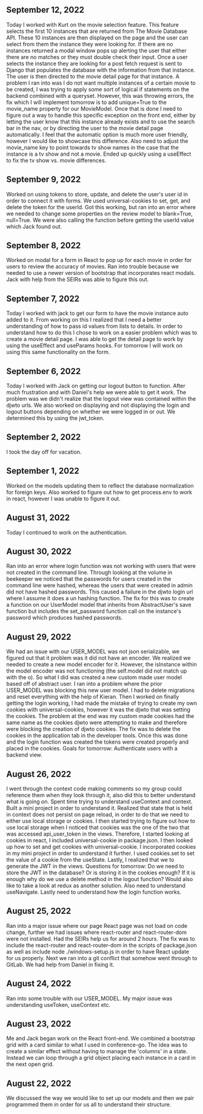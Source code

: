 ## September 12, 2022
Today I worked with Kurt on the movie selection feature. This feature selects the first 10 instances that are returned from The Movie Database API. These 10 instances are then displayed on the page and the user can select from them the instance they were looking for. If there are no instances returned a modal window pops up alerting the user that either there are no matches or they must double check their input. Once a user selects the instance they are looking for a post fetch request is sent to Django that populates the database with the information from that instance. The user is then directed to the movie detail page for that instance. A problem I ran into was I do not want multiple instances of a certain movie to be created, I was trying to apply some sort of logical if statements on the backend combined with a queryset. However, this was throwing errors, the fix which I will implement tomorrow is to add unique=True to the movie_name property for our MovieModel. Once that is done I need to figure out a way to handle this specific exception on the front end, either by letting the user know that this instance already exists and to use the search bar in the nav, or by directing the user to the movie detail page automatically. I feel that the automatic option is much more user friendly, however I would like to showcase this difference. Also need to adjust the movie_name key to point towards tv show names in the case that the instance is a tv show and not a movie. Ended up quickly using a useEffect to fix the tv show vs. movie differences.

## September 9, 2022
Worked on using tokens to store, update, and delete the user's user id in order to connect it with forms. We used universal-cookies to set, get, and delete the token for the userId. Got this working, but ran into an error where we needed to change some properties on the review model to blank=True, null=True. We were also calling the function before getting the userId value which Jack found out.

## September 8, 2022
Worked on modal for a form in React to pop up for each movie in order for users to review the accuracy of movies. Ran into trouble because we needed to use a newer version of bootstrap that incorporates react modals. Jack with help from the SEIRs was able to figure this out.

## September 7, 2022
Today I worked with jack to get our form to have the movie instance auto added to it. From working on this I realized that I need a better understanding of how to pass id values from lists to details. In order to understand how to do this I chose to work on a easier problem which was to create a movie detail page. I was able to get the detail page to work by using the useEffect and useParams hooks. For tomorrow I will work on using this same functionality on the form.

## September 6, 2022
Today I worked with Jack on getting our logout button to function. After much frustration and with Daniel's help we were able to get it work. The problem was we didn't realize that the logout view was contained within the djwto urls. We also worked on displaying and not displaying the login and logout buttons depending on whether we were logged in or out. We determined this by using the jwt_token. 


## September 2, 2022
I took the day off for vacation.

## September 1, 2022 
Worked on the models updating them to reflect the database normalization for foreign keys. Also worked to figure out how to get process.env to work in react, however I was unable to figure it out.

## August 31, 2022
Today I continued to work on the authentication.


## August 30, 2022
Ran into an error where login function was not working with users that were not created in the command line. Through looking at the volume in beekeeper we noticed that the passwords for users created in the command line were hashed, whereas the users that were created in admin did not have hashed passwords. This caused a failure in the djwto login url where I assume it does a un hashing function. The fix for this was to create a function on our UserModel model that inherits from AbstractUser's save function but includes the set_password function call on the instance's password which produces hashed passwords.

## August 29, 2022
We had an issue with our USER_MODEL was not json serializable, we figured out that it problem was it did not have an encoder. We realized we needed to create a new model encoder for it. However, the isInstance within the model encoder was not functioning (the self.model did not match up with the o). So what I did was created a new custom made user model based off of abstract user. I ran into a problem where the prior USER_MODEL was blocking this new user model. I had to delete migrations and reset everything with the help of Kieran. Then I worked on finally getting the login working, I had made the mistake of trying to create my own cookies with universal-cookies, however it was the djwto that was setting the cookies. The problem at the end was my custom made cookies had the same name as the cookies djwto were attempting to make and therefore were blocking the creation of djwto cookies. The fix was to delete the cookies in the application tab in the developer tools. Once this was done and the login function was created the tokens were created properly and placed in the cookies.
Goals for tomorrow:
Authenticate users with a backend view.

## August 26, 2022
I went through the context code making comments so my group could reference them when they look through it, also did this to better understand what is going on. Spent time trying to understand useContext and context. Built a mini project in order to understand it. Realized that state that is held in context does not persist on page reload, in order to do that we need to either use local storage or cookies. I then started trying to figure out how to use local storage when I noticed that cookies was the one of the two that was accessed api_user_token in the views. Therefore, I started looking at cookies in react, I included universal-cookie in package.json. I then looked up how to set and get cookies with universal-cookie. I incorporated cookies in my mini project in order to understand it further. I used cookies.set to set the value of a cookie from the useState. Lastly, I realized that we to generate the JWT in the views. 
Questions for tomorrow:
Do we need to store the JWT in the database? Or is storing it in the cookies enough? If it is enough why do we use a delete method in the logout function? Would also like to take a look at redux as another solution. Also need to understand useNavigate.
Lastly need to understand how the login function works.

## August 25, 2022
Ran into a major issue where our page React page was not load on code change, further we had issues where react-router and react-router-dom were not installed. Had the SEIRs help us for around 2 hours. The fix was to include the react-router and react-router-dom in the scripts of package.json as well as include node ./windows-setup.js in order to have React update for us properly. Next we ran into a git conflict that somehow went through to GitLab. We had help from Daniel in fixing it. 

## August 24, 2022
Ran into some trouble with our USER_MODEL. My major issue was understanding useToken, useContext etc.

## August 23, 2022
Me and Jack began work on the React front-end. We combined a bootstrap grid with a card similar to what I used in conference-go. The idea was to create a similar effect without 
having to manage the 'columns' in a state. Instead we can loop through a grid object placing each instance in a card in the next open grid.


## August 22, 2022
We discussed the way we would like to set up our models and then we pair programmed them in order for us all to understand their structure.



